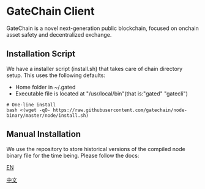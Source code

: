 # GateChain Client

GateChain is a novel next-generation public blockchain, focused on onchain asset safety and decentralized exchange. 

## Installation Script
We have a installer script (install.sh) that takes care of chain directory setup. This uses the following defaults:

* Home folder in ~/.gated
* Executable file is located at "/usr/local/bin"(that is:"gated" "gatecli")

```cassandraql
# One-line install
bash <(wget -qO- https://raw.githubusercontent.com/gatechain/node-binary/master/node/install.sh)
```

## Manual Installation
We use the repository to store historical versions of the compiled node binary file for the time being. Please follow the docs:

[EN](http://docs.gatechain.io/en/developers/gatechain-build/)

[中文](http://docs.gatechain.io/developers/gatechain-build/)
